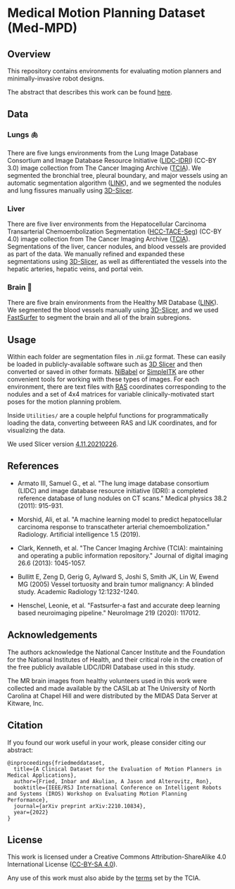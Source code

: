 # Medical Motion Planning Dataset (Med-MPD)

## Overview

This repository contains environments for evaluating motion planners and minimally-invasive robot designs.

The abstract that describes this work can be found [here](https://arxiv.org/abs/2210.10834).

## Data

### Lungs :lungs:

There are five lungs environments from the Lung Image Database Consortium and Image Database Resource Initiative ([LIDC-IDRI][1]) (CC-BY 3.0) image collection from The Cancer Imaging Archive ([TCIA][2]). We segmented the bronchial tree, pleural boundary, and major vessels using an automatic segmentation algorithm ([LINK][3]), and we segmented the nodules and lung fissures manually using [3D-Slicer][4]. 

[1]: <https://wiki.cancerimagingarchive.net/display/Public/LIDC-IDRI> "LIDC-IDRI"
[2]: <https://www.cancerimagingarchive.net/> "TCIA"
[3]: <https://github.com/UNC-Robotics/lung-segmentation> "LINK"
[4]: <https://www.slicer.org/> "3D-Slicer"

### Liver

There are five liver environments from the Hepatocellular Carcinoma Transarterial Chemoembolization Segmentation ([HCC-TACE-Seg][5]) (CC-BY 4.0) image collection from The Cancer Imaging Archive ([TCIA][2]). Segmentations of the liver, cancer nodules, and blood vessels are provided as part of the data. We manually refined and expanded these segmentations using [3D-Slicer][4], as well as differentiated the vessels into the hepatic arteries, hepatic veins, and portal vein.

[5]: <https://wiki.cancerimagingarchive.net/pages/viewpage.action?pageId=70230229> "HCC-TACE-Seg"

### Brain :brain:

There are five brain environments from the Healthy MR Database ([LINK][6]). We segmented the blood vessels manually using [3D-Slicer][4], and we used [FastSurfer][7] to segment the brain and all of the brain subregions.

[6]: <https://data.kitware.com/#collection/591086ee8d777f16d01e0724> "HMRD"
[7]: <https://www.sciencedirect.com/science/article/pii/S1053811920304985> "FS"

## Usage

Within each folder are segmentation files in .nii.gz format. These can easily be loaded in publicly-available software such as [3D Slicer](https://www.slicer.org/) and then converted or saved in other formats. [NiBabel](https://nipy.org/nibabel/) or [SimpleITK](https://pypi.org/project/SimpleITK/) are other convenient tools for working with these types of images. For each environment, there are text files with [RAS](https://www.slicer.org/wiki/Coordinate_systems) coordinates corresponding to the nodules and a set of 4x4 matrices for variable clinically-motivated start poses for the motion planning problem.

Inside `Utilities/` are a couple helpful functions for programmatically loading the data, converting betweeen RAS and IJK coordinates, and for visualizing the data.

We used Slicer version [4.11.20210226](https://slicer-packages.kitware.com/#collection/5f4474d0e1d8c75dfc70547e/folder/60ac0ce2ae4540bf6a899ecc).

## References

* Armato III, Samuel G., et al. "The lung image database consortium (LIDC) and image database resource initiative (IDRI): a completed reference database of lung nodules on CT scans." Medical physics 38.2 (2011): 915-931.

* Morshid, Ali, et al. "A machine learning model to predict hepatocellular carcinoma response to transcatheter arterial chemoembolization." Radiology. Artificial intelligence 1.5 (2019).

* Clark, Kenneth, et al. "The Cancer Imaging Archive (TCIA): maintaining and operating a public information repository." Journal of digital imaging 26.6 (2013): 1045-1057.

* Bullitt E, Zeng D, Gerig G, Aylward S, Joshi S, Smith JK, Lin W, Ewend MG (2005) Vessel tortuosity and brain tumor malignancy: A blinded study. Academic Radiology 12:1232-1240.

* Henschel, Leonie, et al. "Fastsurfer-a fast and accurate deep learning based neuroimaging pipeline." NeuroImage 219 (2020): 117012.

## Acknowledgements

The authors acknowledge the National Cancer Institute and the Foundation for the National Institutes of Health, and their critical role in the creation of the free publicly available LIDC/IDRI Database used in this study.

The MR brain images from healthy volunteers used in this work were collected and made available by the CASILab at The University of North Carolina at Chapel Hill and were distributed by the MIDAS Data Server at Kitware, Inc.

## Citation

If you found our work useful in your work, please consider citing our abstract:

```
@inproceedings{friedmeddataset,
  title={A Clinical Dataset for the Evaluation of Motion Planners in Medical Applications},
  author={Fried, Inbar and Akulian, A Jason and Alterovitz, Ron},
  booktitle={IEEE/RSJ International Conference on Intelligent Robots and Systems (IROS) Workshop on Evaluating Motion Planning Performance},
  journal={arXiv preprint arXiv:2210.10834},
  year={2022}
}
```

## License

This work is licensed under a Creative Commons Attribution-ShareAlike 4.0 International License ([CC-BY-SA 4.0][6]).

Any use of this work must also abide by the [terms][7] set by the TCIA.

[6]: <http://creativecommons.org/licenses/by-sa/4.0/>
[7]: <https://wiki.cancerimagingarchive.net/display/Public/Data+Usage+Policies+and+Restrictions>


